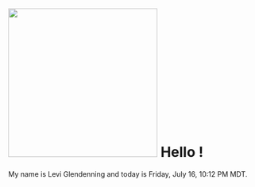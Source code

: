 <h1><img src="https://www.mycoloradoparks.com/wp-content/uploads/2020/07/rm-bearlake_tamjeffstephenson_700.jpg" width="300"/> Hello !</h1>

<p>My name is Levi Glendenning  and today is Friday, July 16, 10:12 PM MDT.</p>
